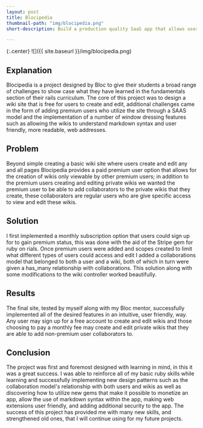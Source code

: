 ```yaml
---
layout: post
title: Blocipedia
thumbnail-path: "img/blocipedia.png"
short-description: Build a production quality SaaS app that allows users to create their own wikis.

---
```


{:.center}
![]({{ site.baseurl }}/img/blocipedia.png)

## Explanation

Blocipedia is a project designed by Bloc to give their students a broad range of challenges to show case what they have learned in the fundamentals section of their rails curriculum. The core of this project was to design a wiki site that is free for users to create and edit, additional challenges came in the form of adding premium users who utilize the site through a SAAS model and the implementation of a number of window dressing features such as allowing the wikis to understand markdown syntax and user friendly, more readable, web addresses.  

## Problem

Beyond simple creating a basic wiki site where users create and edit any and all pages Blocipedia provides a paid premium user option that allows for the creation of wikis only viewable by other premium users; in addition to the premium users creating and editing private wikis we wanted the premium user to be able to add collaborators to the private wikis that they create, these collaborators are regular users who are give specific access to view and edit these wikis.

## Solution

I first implemented a monthly subscription option that users could sign up for to gain premium status, this was done with the aid of the Stripe gem for ruby on rials. Once premium users were added and scopes created to limit what different types of users could access and edit I added a collaborations model that belonged to both a user and a wiki, both of which in turn were given a has_many relationship with collaborations. This solution along with some modifications to the wiki controller worked beautifully.

## Results

The final site, tested by myself along with my Bloc mentor, successfully implemented all of the desired features in an intuitive, user friendly, way. Any user may sign up for a free account to create and edit wikis and those choosing to pay a monthly fee may create and edit private wikis that they are able to add non-premium user collaborators to.

## Conclusion

The project was first and foremost designed with learning in mind, in this it was a great success.  I was able to reinforce all of my basic ruby skills while learning and successfully implementing new design patterns such as the collaboration model's relationship with both users and wikis as well as discovering how to utilize new gems that make it possible to monetize an app, allow the use of markdown syntax within the app, making web extensions user friendly, and adding additional security to the app.  The success of this project has provided me with many new skills, and strengthened old ones, that I will continue using for my future projects. 
